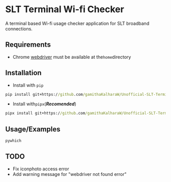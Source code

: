 
# SLT Terminal Wi-fi Checker

A terminal based Wi-fi usage checker application for SLT broadband connections.

## Requirements

- Chrome [webdriver](https://chromedriver.chromium.org/) must be available at the`home`directory

## Installation

- Install with `pip`

```cmd
pip install git+https://github.com/gamithaKalharaW/Unofficial-SLT-Terminal-Wi-fi-Usage-Checker
```

- Install with`pipx`(***Recomended***)

```cmd
pipx install git+https://github.com/gamithaKalharaW/Unofficial-SLT-Terminal-Wi-fi-Usage-Checker
```

## Usage/Examples

```powershell
pywhich
```

## TODO

- Fix iconphoto access error
- Add warning message for "webdriver not found error"
